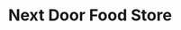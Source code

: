---
title: "Next Door Food Store"
url: /mount-pleasant/next-door-food-store-south-mission-street-2/
shop: convenience
---
